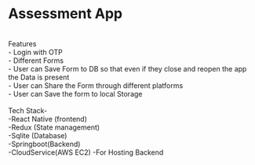 # Assessment App 
<br>
Features <br>
- Login with OTP <br>
- Different Forms <br>
- User can Save Form to DB so that even if they close and reopen the app the Data is present <br>
- User can Share the Form through different platforms <br>
- User can Save the form to local Storage <br>
<br>
Tech Stack- <br>
-React Native (frontend) <br>
-Redux (State management) <br>
-Sqlite (Database)<br>
-Springboot(Backend)<br>
-CloudService(AWS EC2) -For Hosting Backend <br>
